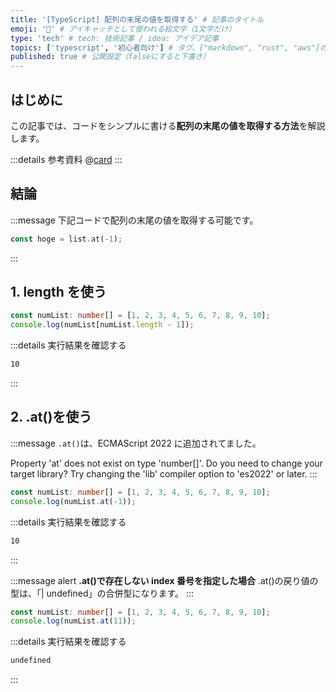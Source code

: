 ```yaml
---
title: '[TypeScript] 配列の末尾の値を取得する' # 記事のタイトル
emoji: '🎢' # アイキャッチとして使われる絵文字（1文字だけ）
type: 'tech' # tech: 技術記事 / idea: アイデア記事
topics: ['typescript', '初心者向け'] # タグ。["markdown", "rust", "aws"]のように指定する
published: true # 公開設定（falseにすると下書き）
---
```


## はじめに

この記事では、コードをシンプルに書ける**配列の末尾の値を取得する方法**を解説します。

:::details 参考資料
@[card](https://www.oreilly.co.jp/books/9784814400362/)
:::



## 結論

:::message
下記コードで配列の末尾の値を取得する可能です。

```ts
const hoge = list.at(-1);
```

:::

## 1. length を使う

```ts
const numList: number[] = [1, 2, 3, 4, 5, 6, 7, 8, 9, 10];
console.log(numList[numList.length - 1]);
```

:::details 実行結果を確認する
```bash
10
```
:::

## 2. .at()を使う

:::message
`.at()`は、ECMAScript 2022 に追加されてました。

Property 'at' does not exist on type 'number[]'. Do you need to change your target library? Try changing the 'lib' compiler option to 'es2022' or later.
:::

```ts
const numList: number[] = [1, 2, 3, 4, 5, 6, 7, 8, 9, 10];
console.log(numList.at(-1));
```

:::details 実行結果を確認する
```bash
10
```
:::

:::message alert
**.at()で存在しない index 番号を指定した場合**
.at()の戻り値の型は、「| undefined」の合併型になります。
:::

```ts
const numList: number[] = [1, 2, 3, 4, 5, 6, 7, 8, 9, 10];
console.log(numList.at(11));
```

:::details 実行結果を確認する
```bash
undefined
```
:::

